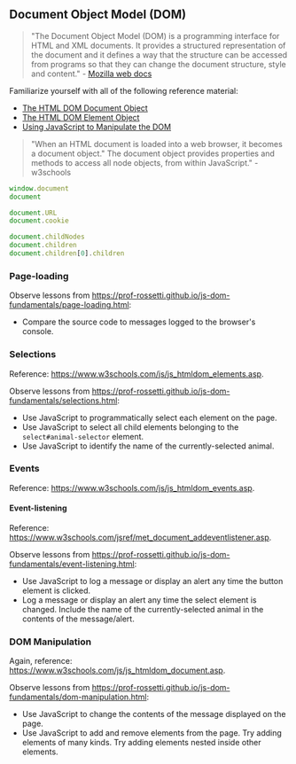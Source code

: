 ## Document Object Model (DOM)

> "The Document Object Model (DOM) is a programming interface for HTML and XML documents. It provides a structured representation of the document and it defines a way that the structure can be accessed from programs so that they can change the document structure, style and content." - [Mozilla web docs](https://developer.mozilla.org/en-US/docs/Web/API/Document_Object_Model/Introduction)

Familiarize yourself with all of the following reference material:

  + [The HTML DOM Document Object](https://www.w3schools.com/jsref/dom_obj_document.asp)
  + [The HTML DOM Element Object](https://www.w3schools.com/jsref/dom_obj_all.asp)
  + [Using JavaScript to Manipulate the DOM](https://www.w3schools.com/js/js_htmldom_document.asp)

> "When an HTML document is loaded into a web browser, it becomes a document object."
> The document object provides properties and methods to access all node objects, from within JavaScript." - w3schools

```` js
window.document
document
````

```` js
document.URL
document.cookie

````

```` js
document.childNodes
document.children
document.children[0].children
````

### Page-loading

Observe lessons from https://prof-rossetti.github.io/js-dom-fundamentals/page-loading.html:

  + Compare the source code to messages logged to the browser's console.

### Selections

Reference: https://www.w3schools.com/js/js_htmldom_elements.asp.

Observe lessons from https://prof-rossetti.github.io/js-dom-fundamentals/selections.html:

  + Use JavaScript to programmatically select each element on the page.
  + Use JavaScript to select all child elements belonging to the `select#animal-selector` element.
  + Use JavaScript to identify the name of the currently-selected animal.

### Events

Reference: https://www.w3schools.com/js/js_htmldom_events.asp.

#### Event-listening

Reference: https://www.w3schools.com/jsref/met_document_addeventlistener.asp.

Observe lessons from https://prof-rossetti.github.io/js-dom-fundamentals/event-listening.html:

  + Use JavaScript to log a message or display an alert any time the button element is clicked.
  + Log a message or display an alert any time the select element is changed. Include the name of the currently-selected animal in the contents of the message/alert.

### DOM Manipulation

Again, reference: https://www.w3schools.com/js/js_htmldom_document.asp.

Observe lessons from https://prof-rossetti.github.io/js-dom-fundamentals/dom-manipulation.html:

  + Use JavaScript to change the contents of the message displayed on the page.
  + Use JavaScript to add and remove elements from the page. Try adding elements of many kinds. Try adding elements nested inside other elements.
